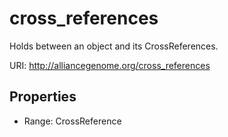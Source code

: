 # cross_references

Holds between an object and its CrossReferences.

URI: http://alliancegenome.org/cross_references



<!-- no inheritance hierarchy -->


## Properties

 * Range: CrossReference


